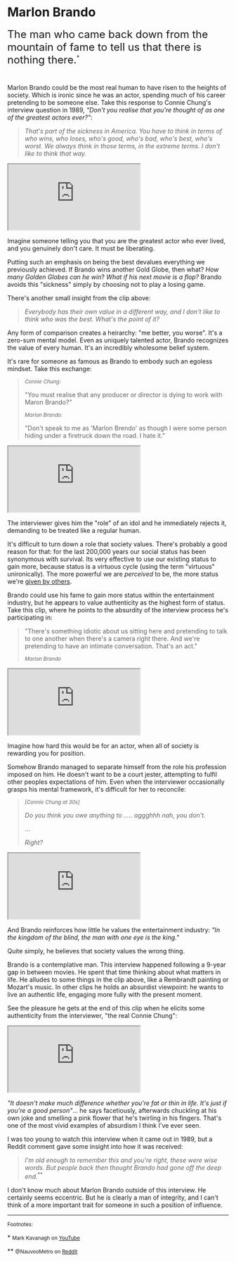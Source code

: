 # Marlon Brando

<div style="font-size:1.5rem;margin-bottom:40px;">
The man who came back down from the mountain of fame to tell us that there is nothing there.<sup style="font-size:0.8rem;">*</sup>
</div>

Marlon Brando could be the most real human to have risen to the heights of society. Which is ironic since he was an actor, spending much of his career pretending to be someone else. 
Take this response to Connie Chung's interview question in 1989, *"Don't you realise that you're thought of as one of the greatest actors ever?"*:

> *That's part of the sickness in America. You have to think in terms of who wins, who loses, who's good, who's bad, who's best, who's worst. 
> We always think in those terms, in the extreme terms. I don't like to think that way.* 

<div class="video-container">
<iframe src="https://www.youtube-nocookie.com/embed/ydby5KNJ0OQ" allowfullscreen></iframe>
</div>

Imagine someone telling you that you are the greatest actor who ever lived, and you genuinely don't care. It must be liberating.

Putting such an emphasis on being the best devalues everything we previously achieved. If Brando wins another Gold Globe, then what? _How many Golden Globes can he win_? _What if his next movie is a flop?_ Brando avoids this "sickness" simply by choosing not to play a losing game.

There's another small insight from the clip above: 


> *Everybody has their own value in a different way, and I don't like to think who was the best. What's the point of it?*

Any form of comparison creates a heirarchy: "me better, you worse". It's a zero-sum mental model. Even as uniquely talented actor, Brando recognizes the value of every human. It's an incredibly wholesome belief system.

It's rare for someone as famous as Brando to embody such an egoless mindset. Take this exchange:

> <small>*Connie Chung*:</small>
> 
> "You must realise that any producer or director is dying to work with Maron Brando?"
> 
> <small>*Marlon Brando*:</small>
> 
> "Don't speak to me as 'Marlon Brendo' as though I were some person hiding under a firetruck down the road. I hate it."

<div class="video-container">
<iframe src="https://www.youtube-nocookie.com/embed/SN1ns-WB4kA" allowfullscreen></iframe>
</div>

The interviewer gives him the "role" of an idol and he immediately rejects it, demanding to be treated like a regular human.

It's difficult to turn down a role that society values. There's probably a good reason for that: for the last 200,000 years our social status has been synonymous with survival.
Its very effective to use our existing status to gain more, because status is a virtuous cycle (using the term "virtuous" unironically). The more powerful we are *perceived* to be, the more status we're [given by others](/knowledge/mimetic-theory.html#metaphysical-desire). 

Brando could use his fame to gain more status within the entertainment industry, but he appears to value authenticity as the highest form of status. 
Take this clip, where he points to the absurdity of the interview process he's participating in:

> "There's something idiotic about us sitting here and pretending to talk to one another when there's a camera right there.
> And we're pretending to have an intimate conversation. That's an act."
> 
> <small>*Marlon Brando*</small>

<div class="video-container">
<iframe src="https://www.youtube-nocookie.com/embed/rQxSxW-KoOM" allowfullscreen></iframe>
</div>

Imagine how hard this would be for an actor, when all of society is rewarding you for position. 

Somehow Brando managed to separate himself from the role his profession imposed on him. 
He doesn't want to be a court jester, attempting to fulfil other peoples expectations of him. Even when the interviewer occasionally grasps his mental framework, it's difficult for her to reconcile:

> <small>*[Connie Chung at 30s]*</small>
> 
> *Do you think you owe anything to ..... aggghhh nah, you don't.*
> 
> ...
> 
> *Right?*

<div class="video-container">
<iframe src="https://www.youtube-nocookie.com/embed/b3K5Uj3rzqg" allowfullscreen></iframe>
</div>

And Brando reinforces how little he values the entertainment industry: *"In the kingdom of the blind, the man with one eye is the king."*

Quite simply, he believes that society values the wrong thing.

Brando is a contemplative man. This interview happened following a 9-year gap in between movies. He spent that time thinking about what matters in life. 
He alludes to some things in the clip above, like a Rembrandt painting or Mozart's music. In other clips he holds an absurdist viewpoint: he wants to live an authentic life, engaging more fully with the present moment. 

See the pleasure he gets at the end of this clip when he elicits some authenticity from the interviewer, "the real Connie Chung":

<div class="video-container">
<iframe src="https://www.youtube-nocookie.com/embed/R2L2Bo9JRd0" allowfullscreen></iframe>
</div>

*"It doesn't make much difference whether you're fat or thin in life. It's just if you're a good person"*... he says facetiously, afterwards chuckling at his own joke and smelling a pink flower that he's twirling in his fingers. That's one of the most vivid examples of absurdism I think I've ever seen.

I was too young to watch this interview when it came out in 1989, but a Reddit comment gave some insight into how it was received:

> *I'm old enough to remember this and you're right, these were wise words. But people back then thought Brando had gone off the deep end.*<sup>**</sup>

I don't know much about Marlon Brando outside of this interview. He certainly seems eccentric. But he is clearly a man of integrity, and I can't think of a more important trait for someone in such a position of influence.

--- 

<small>Footnotes:</small>

\* <small>Mark Kavanagh on [YouTube](https://www.youtube.com/watch?v=cHou3oDFP84&lc=UgzndOU_2H_Ps1A4NVB4AaABAg)</small>

\** <small>@NauvooMetro on [Reddit](https://old.reddit.com/r/OldSchoolCool/comments/13m9l2b/marlon_brandon_interview_from_1989_with_some_wise/jku3ej9/)</small>